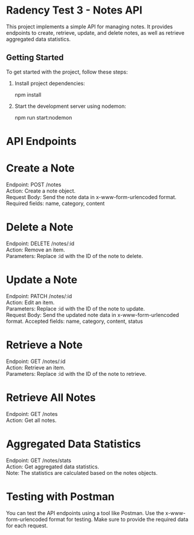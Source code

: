 # Radency Test 3 - Notes API

This project implements a simple API for managing notes. It provides endpoints to create, retrieve, update, and delete notes, as well as retrieve aggregated data statistics.

## Getting Started

To get started with the project, follow these steps:

1. Install project dependencies:

   npm install

2. Start the development server using nodemon:

   npm run start:nodemon

# API Endpoints

# Create a Note

Endpoint: POST /notes <br />
Action: Create a note object. <br />
Request Body: Send the note data in x-www-form-urlencoded format. Required fields: name, category, content

# Delete a Note

Endpoint: DELETE /notes/:id <br />
Action: Remove an item. <br />
Parameters: Replace :id with the ID of the note to delete.

# Update a Note

Endpoint: PATCH /notes/:id <br />
Action: Edit an item. <br />
Parameters: Replace :id with the ID of the note to update. <br />
Request Body: Send the updated note data in x-www-form-urlencoded format. Accepted fields: name, category, content, status

# Retrieve a Note

Endpoint: GET /notes/:id <br />
Action: Retrieve an item. <br />
Parameters: Replace :id with the ID of the note to retrieve.

# Retrieve All Notes

Endpoint: GET /notes <br />
Action: Get all notes. <br />

# Aggregated Data Statistics

Endpoint: GET /notes/stats <br />
Action: Get aggregated data statistics. <br />
Note: The statistics are calculated based on the notes objects.

# Testing with Postman

You can test the API endpoints using a tool like Postman. Use the x-www-form-urlencoded format for testing. Make sure to provide the required data for each request.
